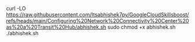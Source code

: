 curl -LO https://raw.githubusercontent.com/Itsabhishek7py/GoogleCloudSkillsboost/refs/heads/main/Configuring%20Network%20Connectivity%20Center%20as%20a%20Transit%20Hub/abhishek.sh
sudo chmod +x abhishek.sh
./abhishek.sh
